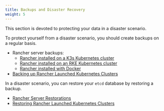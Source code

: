 ```yaml
---
title: Backups and Disaster Recovery
weight: 5
---
```


This section is devoted to protecting your data in a disaster scenario.

To protect yourself from a disaster scenario, you should create backups on a regular basis.

  - Rancher server backups:
    - [Rancher installed on a K3s Kubernetes cluster](./backups/k3s-backups)
    - [Rancher installed on an RKE Kubernetes cluster](./backups/ha-backups)
    - [Rancher installed with Docker](./backups/single-node-backups/)
  - [Backing up Rancher Launched Kubernetes Clusters]({{<baseurl>}}/rancher/v2.x/en/cluster-admin/backing-up-etcd/)

In a disaster scenario, you can restore your `etcd` database by restoring a backup.

   - [Rancher Server Restorations]({{<baseurl>}}/rancher/v2.x/en/backups/restorations)
   - [Restoring Rancher Launched Kubernetes Clusters]({{<baseurl>}}/rancher/v2.x/en/cluster-admin/restoring-etcd/)
